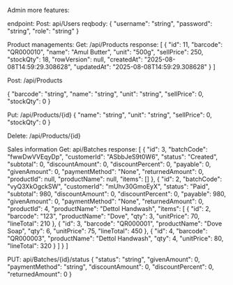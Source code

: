 Admin more features:

endpoint:
Post: api/Users
reqbody:
{
  "username": "string",
  "password": "string",
  "role": "string"
}

Product managements:
Get: /api/Products
response:
[
  {
    "id": 11,
    "barcode": "QR000010",
    "name": "Amul Butter",
    "unit": "500g",
    "sellPrice": 250,
    "stockQty": 18,
    "rowVersion": null,
    "createdAt": "2025-08-08T14:59:29.308628",
    "updatedAt": "2025-08-08T14:59:29.308628"
  }
]

Post: /api/Products

{
  "barcode": "string",
  "name": "string",
  "unit": "string",
  "sellPrice": 0,
  "stockQty": 0
}

Put: /api/Products/{id}
{
  "name": "string",
  "unit": "string",
  "sellPrice": 0,
  "stockQty": 0
}

Delete: /api/Products/{id}


Sales information
Get: api/Batches
response:
[
  {
    "id": 3,
    "batchCode": "fwwDwVVEqyDp",
    "customerId": "ASbbJeS9t0W6",
    "status": "Created",
    "subtotal": 0,
    "discountAmount": 0,
    "discountPercent": 0,
    "payable": 0,
    "givenAmount": 0,
    "paymentMethod": "None",
    "returnedAmount": 0,
    "productId": null,
    "productName": null,
    "items": []
  },
  {
    "id": 2,
    "batchCode": "vyQ3XkOgckSW",
    "customerId": "mUhv30GmoEyX",
    "status": "Paid",
    "subtotal": 980,
    "discountAmount": 0,
    "discountPercent": 0,
    "payable": 980,
    "givenAmount": 0,
    "paymentMethod": "None",
    "returnedAmount": 0,
    "productId": 4,
    "productName": "Dettol Handwash",
    "items": [
      {
        "id": 2,
        "barcode": "123",
        "productName": "Dove",
        "qty": 3,
        "unitPrice": 70,
        "lineTotal": 210
      },
      {
        "id": 3,
        "barcode": "QR000001",
        "productName": "Dove Soap",
        "qty": 6,
        "unitPrice": 75,
        "lineTotal": 450
      },
      {
        "id": 4,
        "barcode": "QR000003",
        "productName": "Dettol Handwash",
        "qty": 4,
        "unitPrice": 80,
        "lineTotal": 320
      }
    ]
  }
  ]


PUT: api/Batches/{id}/status
{
  "status": "string",
  "givenAmount": 0,
  "paymentMethod": "string",
  "discountAmount": 0,
  "discountPercent": 0,
  "returnedAmount": 0
}
